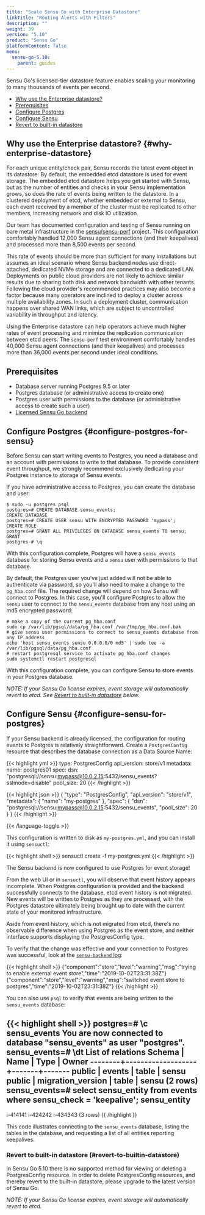 ```yaml
---
title: "Scale Sensu Go with Enterprise Datastore"
linkTitle: "Routing Alerts with Filters"
description: ""
weight: 39
version: "5.10"
product: "Sensu Go"
platformContent: false
menu:
  sensu-go-5.10:
    parent: guides
---
```


Sensu Go's licensed-tier datastore feature enables scaling your monitoring to many thousands of events per second.

- [Why use the Enterprise datastore?](#why-enterprise-datastore)
- [Prerequisites](#prerequisites)
- [Configure Postgres](#configure-postgres-for-sensu)
- [Configure Sensu](#configure-sensu-for-postgres)
- [Revert to built-in datastore](#revert-to-builtin-datastore)

## Why use the Enterprise datastore? {#why-enterprise-datastore}

For each unique entity/check pair, Sensu records the latest event object in its datastore. By default, the embedded etcd datastore is used for event storage. The embedded etcd datastore helps you get started with Sensu, but as the number of entities and checks in your Sensu implementation grows, so does the rate of events being written to the datastore. In a clustered deployment of etcd, whether embedded or external to Sensu, each event received by a member of the cluster must be replicated to other members, increasing network and disk IO utilization. 

Our team has documented configuration and testing of Sensu running on bare metal infrastructure in the [sensu/sensu-perf][2] project. This configuration comfortably handled 12,000 Sensu agent connections (and their keepalives) and processed more than 8,500 events per second. 

This rate of events should be more than sufficient for many installations but assumes an ideal scenario where Sensu backend nodes use direct-attached, dedicated NVMe storage and are connected to a dedicated LAN. Deployments on public cloud providers are not likely to achieve similar results due to sharing both disk and network bandwidth with other tenants. Following the cloud provider's recommended practices may also become a factor because many operators are inclined to deploy a cluster across multiple availability zones. In such a deployment cluster, communication happens over shared WAN links, which are subject to uncontrolled variability in throughput and latency.

Using the Enterprise datastore can help operators achieve much higher rates of event processing and minimize the replication communication between etcd peers. The `sensu-perf` test environment comfortably handles 40,000 Sensu agent connections (and their keepalives) and processes more than 36,000 events per second under ideal conditions. 

## Prerequisites

* Database server running Postgres 9.5 or later
* Postgres database (or administrative access to create one)
* Postgres user with permissions to the database (or administrative access to create such a user)
* [Licensed Sensu Go backend][3]

## Configure Postgres {#configure-postgres-for-sensu}

Before Sensu can start writing events to Postgres, you need a database and an account with permissions to write to that database. To provide consistent event throughput, we strongly recommend exclusively dedicating your Postgres instance to storage of Sensu events.

If you have administrative access to Postgres, you can create the database and user:

``` shell
$ sudo -u postgres psql
postgres=# CREATE DATABASE sensu_events;
CREATE DATABASE
postgres=# CREATE USER sensu WITH ENCRYPTED PASSWORD 'mypass';
CREATE ROLE
postgres=# GRANT ALL PRIVILEGES ON DATABASE sensu_events TO sensu;
GRANT
postgres-# \q
```

With this configuration complete, Postgres will have a `sensu_events` database for storing Sensu events and a `sensu` user with permissions to that database.

By default, the Postgres user you've just added will not be able to authenticate via password, so you'll also need to make a change to the `pg_hba.conf` file. The required change will depend on how Sensu will connect to Postgres. In this case, you'll configure Postgres to allow the `sensu` user to connect to the `sensu_events` database from any host using an md5 encrypted password:

``` shell
# make a copy of the current pg_hba.conf
sudo cp /var/lib/pgsql/data/pg_hba.conf /var/tmp/pg_hba.conf.bak
# give sensu user permissions to connect to sensu_events database from any IP address
echo 'host sensu_events sensu 0.0.0.0/0 md5' | sudo tee -a /var/lib/pgsql/data/pg_hba.conf
# restart postgresql service to activate pg_hba.conf changes
sudo systemctl restart postgresql
```

With this configuration complete, you can configure Sensu to store events in your Postgres database.

_NOTE: If your Sensu Go license expires, event storage will automatically revert to etcd. See [Revert to built-in datastore](#revert-to-builtin-datastore) below._

## Configure Sensu {#configure-sensu-for-postgres}

If your Sensu backend is already licensed, the configuration for routing events to Postgres is relatively straightforward. Create a `PostgresConfig` resource that describes the database connection as a Data Source Name:

{{< highlight yml >}}
type: PostgresConfig
api_version: store/v1
metadata:
  name: postgres01
spec:
  dsn: "postgresql://sensu:mypass@10.0.2.15:5432/sensu_events?sslmode=disable"
  pool_size: 20
{{< /highlight >}}

{{< highlight json >}}
{
  "type": "PostgresConfig",
  "api_version": "store/v1",
  "metadata": {
    "name": "my-postgres"
  },
  "spec": {
    "dsn": "postgresql://sensu:mypass@10.0.2.15:5432/sensu_events",
    "pool_size": 20
  }
}
{{< /highlight >}}

{{< /language-toggle >}}


This configuration is written to disk as `my-postgres.yml`, and you can install it using `sensuctl`:

{{< highlight shell >}}
sensuctl create -f my-postgres.yml
{{< /highlight >}}

The Sensu backend is now configured to use Postgres for event storage! 

From the web UI or in `sensuctl`, you will observe that event history appears incomplete. When Postgres configuration is provided and the backend successfully connects to the database, etcd event history is not migrated. New events will be written to Postgres as they are processed, with the Postgres datastore ultimately being brought up to date with the current state of your monitored infrastructure.

Aside from event history, which is not migrated from etcd, there's no observable difference when using Postgres as the event store, and neither interface supports displaying the PostgresConfig type.

To verify that the change was effective and your connection to Postgres was successful, look at the [`sensu-backend` log][4]:

{{< highlight shell >}}
{"component":"store","level":"warning","msg":"trying to enable external event store","time":"2019-10-02T23:31:38Z"}
{"component":"store","level":"warning","msg":"switched event store to postgres","time":"2019-10-02T23:31:38Z"}
{{< /highlight >}}

You can also use `psql` to verify that events are being written to the `sensu_events` database:

{{< highlight shell >}}
postgres=# \c sensu_events
You are now connected to database "sensu_events" as user "postgres".
sensu_events=# \dt
             List of relations
 Schema |       Name        | Type  | Owner 
--------+-------------------+-------+-------
 public | events            | table | sensu
 public | migration_version | table | sensu
(2 rows)
sensu_events=# select sensu_entity from events where sensu_check = 'keepalive';
 sensu_entity 
--------------
 i-414141
 i-424242
 i-434343
(3 rows)
{{ /highlight }}

This code illustrates connecting to the `sensu_events` database, listing the tables in the database, and requesting a list of all entities reporting keepalives.

### Revert to built-in datastore (#revert-to-builtin-datastore)

In Sensu Go 5.10 there is no supported method for viewing or deleting a PostgresConfig resource.
In order to delete PostgresConfig resources, and thereby revert to the built-in datastore, please upgrade to the latest version of Sensu Go.

_NOTE: If your Sensu Go license expires, event storage will automatically revert to etcd._

[2]: https://github.com/sensu/sensu-perf
[3]: ../getting-started/enterprise
[4]: ../guides/troubleshooting/#log-file-locations
